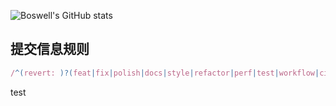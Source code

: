 ![Boswell's GitHub stats](https://github-readme-stats.vercel.app/api?username=BoswellJi)


## 提交信息规则

```js
/^(revert: )?(feat|fix|polish|docs|style|refactor|perf|test|workflow|ci|chore|types)(\(.+\))?: .{1,50}/;
```


test